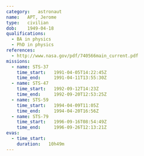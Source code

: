 ```yaml
---
category:	astronaut
name:	APT, Jerome
type:	civilian
dob:	1949-04-18
qualifications:
  - BA in physics
  - PhD in physics
references:
  - http://www.nasa.gov/pdf/740566main_current.pdf
missions:
  - name: STS-37
    time_start:   1991-04-05T14:22:45Z
    time_end:     1991-04-11T13:55:30Z
  - name: STS-47
    time_start:   1992-09-12T14:23Z
    time_end:     1992-09-20T12:53:25Z
  - name: STS-59
    time_start:   1994-04-09T11:05Z
    time_end:     1994-04-20T16:56Z
  - name: STS-79
    time_start:   1996-09-16T08:54:49Z
    time_end:     1996-09-26T12:13:21Z
evas:
  - time_start: 
    duration:   10h49m
---
```

